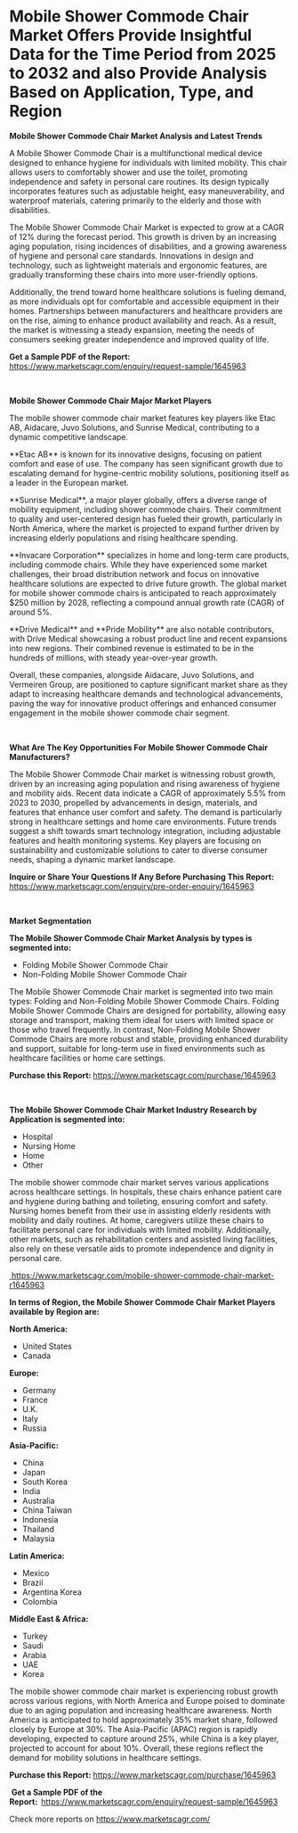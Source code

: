 <p><h1>Mobile Shower Commode Chair Market Offers Provide Insightful Data for the Time Period from 2025 to 2032 and also Provide Analysis Based on Application, Type, and Region</h1></p><p><strong>Mobile Shower Commode Chair Market Analysis and Latest Trends</strong></p>
<p><p>A Mobile Shower Commode Chair is a multifunctional medical device designed to enhance hygiene for individuals with limited mobility. This chair allows users to comfortably shower and use the toilet, promoting independence and safety in personal care routines. Its design typically incorporates features such as adjustable height, easy maneuverability, and waterproof materials, catering primarily to the elderly and those with disabilities.</p><p>The Mobile Shower Commode Chair Market is expected to grow at a CAGR of 12% during the forecast period. This growth is driven by an increasing aging population, rising incidences of disabilities, and a growing awareness of hygiene and personal care standards. Innovations in design and technology, such as lightweight materials and ergonomic features, are gradually transforming these chairs into more user-friendly options. </p><p>Additionally, the trend toward home healthcare solutions is fueling demand, as more individuals opt for comfortable and accessible equipment in their homes. Partnerships between manufacturers and healthcare providers are on the rise, aiming to enhance product availability and reach. As a result, the market is witnessing a steady expansion, meeting the needs of consumers seeking greater independence and improved quality of life.</p></p>
<p><strong>Get a Sample PDF of the Report:&nbsp;</strong> <a href="https://www.marketscagr.com/enquiry/request-sample/1645963?utm_campaign=2650&utm_medium=2&utm_source=Github&utm_content=ia&utm_term=05042025&utm_id=mobile-shower-commode-chair">https://www.marketscagr.com/enquiry/request-sample/1645963</a></p>
<p>&nbsp;</p>
<p><strong>Mobile Shower Commode Chair Major Market Players</strong></p>
<p><p>The mobile shower commode chair market features key players like Etac AB, Aidacare, Juvo Solutions, and Sunrise Medical, contributing to a dynamic competitive landscape. </p><p>**Etac AB** is known for its innovative designs, focusing on patient comfort and ease of use. The company has seen significant growth due to escalating demand for hygine-centric mobility solutions, positioning itself as a leader in the European market.</p><p>**Sunrise Medical**, a major player globally, offers a diverse range of mobility equipment, including shower commode chairs. Their commitment to quality and user-centered design has fueled their growth, particularly in North America, where the market is projected to expand further driven by increasing elderly populations and rising healthcare spending.</p><p>**Invacare Corporation** specializes in home and long-term care products, including commode chairs. While they have experienced some market challenges, their broad distribution network and focus on innovative healthcare solutions are expected to drive future growth. The global market for mobile shower commode chairs is anticipated to reach approximately $250 million by 2028, reflecting a compound annual growth rate (CAGR) of around 5%.</p><p>**Drive Medical** and **Pride Mobility** are also notable contributors, with Drive Medical showcasing a robust product line and recent expansions into new regions. Their combined revenue is estimated to be in the hundreds of millions, with steady year-over-year growth.</p><p>Overall, these companies, alongside Aidacare, Juvo Solutions, and Vermeiren Group, are positioned to capture significant market share as they adapt to increasing healthcare demands and technological advancements, paving the way for innovative product offerings and enhanced consumer engagement in the mobile shower commode chair segment.</p></p>
<p>&nbsp;</p>
<p><strong>What Are The Key Opportunities For Mobile Shower Commode Chair Manufacturers?</strong></p>
<p><p>The Mobile Shower Commode Chair market is witnessing robust growth, driven by an increasing aging population and rising awareness of hygiene and mobility aids. Recent data indicate a CAGR of approximately 5.5% from 2023 to 2030, propelled by advancements in design, materials, and features that enhance user comfort and safety. The demand is particularly strong in healthcare settings and home care environments. Future trends suggest a shift towards smart technology integration, including adjustable features and health monitoring systems. Key players are focusing on sustainability and customizable solutions to cater to diverse consumer needs, shaping a dynamic market landscape.</p></p>
<p><strong>Inquire or Share Your Questions If Any Before Purchasing This Report:</strong> <a href="https://www.marketscagr.com/enquiry/pre-order-enquiry/1645963?utm_campaign=2650&utm_medium=2&utm_source=Github&utm_content=ia&utm_term=05042025&utm_id=mobile-shower-commode-chair">https://www.marketscagr.com/enquiry/pre-order-enquiry/1645963</a></p>
<p>&nbsp;</p>
<p><strong>Market Segmentation</strong></p>
<p><strong>The Mobile Shower Commode Chair Market Analysis by types is segmented into:</strong></p>
<p><ul><li>Folding Mobile Shower Commode Chair</li><li>Non-Folding Mobile Shower Commode Chair</li></ul></p>
<p><p>The Mobile Shower Commode Chair market is segmented into two main types: Folding and Non-Folding Mobile Shower Commode Chairs. Folding Mobile Shower Commode Chairs are designed for portability, allowing easy storage and transport, making them ideal for users with limited space or those who travel frequently. In contrast, Non-Folding Mobile Shower Commode Chairs are more robust and stable, providing enhanced durability and support, suitable for long-term use in fixed environments such as healthcare facilities or home care settings.</p></p>
<p><strong>Purchase this Report:&nbsp;</strong><a href="https://www.marketscagr.com/purchase/1645963?utm_campaign=2650&utm_medium=2&utm_source=Github&utm_content=ia&utm_term=05042025&utm_id=mobile-shower-commode-chair">https://www.marketscagr.com/purchase/1645963</a></p>
<p>&nbsp;</p>
<p><strong>The Mobile Shower Commode Chair Market Industry Research by Application is segmented into:</strong></p>
<p><ul><li>Hospital</li><li>Nursing Home</li><li>Home</li><li>Other</li></ul></p>
<p><p>The mobile shower commode chair market serves various applications across healthcare settings. In hospitals, these chairs enhance patient care and hygiene during bathing and toileting, ensuring comfort and safety. Nursing homes benefit from their use in assisting elderly residents with mobility and daily routines. At home, caregivers utilize these chairs to facilitate personal care for individuals with limited mobility. Additionally, other markets, such as rehabilitation centers and assisted living facilities, also rely on these versatile aids to promote independence and dignity in personal care.</p></p>
<p><a href="https://www.marketscagr.com/mobile-shower-commode-chair-market-r1645963?utm_campaign=2650&utm_medium=2&utm_source=Github&utm_content=ia&utm_term=05042025&utm_id=mobile-shower-commode-chair">&nbsp;https://www.marketscagr.com/mobile-shower-commode-chair-market-r1645963</a></p>
<p><strong>In terms of Region, the Mobile Shower Commode Chair Market Players available by Region are:</strong></p>
<p>
    <p> <strong> North America: </strong>
        <ul>
            <li>United States</li>
            <li>Canada</li>
        </ul>
        </p> 
    <p> <strong> Europe: </strong>
        <ul>
            <li>Germany</li>
            <li>France</li>
            <li>U.K.</li>
            <li>Italy</li>
            <li>Russia</li>
        </ul>
        </p> 
    <p> <strong> Asia-Pacific: </strong>
        <ul>
            <li>China</li>
            <li>Japan</li>
            <li>South Korea</li>
            <li>India</li>
            <li>Australia</li>
            <li>China Taiwan</li>
            <li>Indonesia</li>
            <li>Thailand</li>
            <li>Malaysia</li>
        </ul>
        </p> 
    <p> <strong> Latin America: </strong>
        <ul>
            <li>Mexico</li>
            <li>Brazil</li>
            <li>Argentina Korea</li>
            <li>Colombia</li>
        </ul>
        </p> 
    <p> <strong> Middle East & Africa: </strong>
        <ul>
            <li>Turkey</li>
            <li>Saudi</li>
            <li>Arabia</li>
            <li>UAE</li>
            <li>Korea</li>
        </ul>
    </p>
    </p>
<p><p>The mobile shower commode chair market is experiencing robust growth across various regions, with North America and Europe poised to dominate due to an aging population and increasing healthcare awareness. North America is anticipated to hold approximately 35% market share, followed closely by Europe at 30%. The Asia-Pacific (APAC) region is rapidly developing, expected to capture around 25%, while China is a key player, projected to account for about 10%. Overall, these regions reflect the demand for mobility solutions in healthcare settings.</p></p>
<p><strong>Purchase this Report: </strong><a href="https://www.marketscagr.com/purchase/1645963?utm_campaign=2650&utm_medium=2&utm_source=Github&utm_content=ia&utm_term=05042025&utm_id=mobile-shower-commode-chair">https://www.marketscagr.com/purchase/1645963</a></p>
<p>&nbsp;<strong>Get a Sample PDF of the Report:&nbsp;&nbsp;</strong><a href="https://www.marketscagr.com/enquiry/request-sample/1645963?utm_campaign=2650&utm_medium=2&utm_source=Github&utm_content=ia&utm_term=05042025&utm_id=mobile-shower-commode-chair">https://www.marketscagr.com/enquiry/request-sample/1645963</a></p>
<p><strong></strong></p>
<p>Check more reports on <a href="https://www.marketscagr.com/?utm_campaign=2650&utm_medium=2&utm_source=Github&utm_content=ia&utm_term=05042025&utm_id=mobile-shower-commode-chair">https://www.marketscagr.com/</a></p>